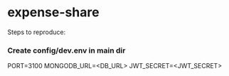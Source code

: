 # expense-share

Steps to reproduce:

### Create config/dev.env in main dir

PORT=3100
MONGODB_URL=<DB_URL>
JWT_SECRET=<JWT_SECRET>
